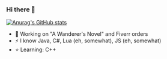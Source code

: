 ### Hi there 👋

[![Anurag's GitHub stats](https://github-readme-stats.vercel.app/api?username=ItsMacs)](https://github.com/anuraghazra/github-readme-stats)

- 🌱 Working on "A Wanderer's Novel" and Fiverr orders
- ⚡ I know Java, C#, Lua (eh, somewhat), JS (eh, somewhat)
- ⭐ Learning: C++
